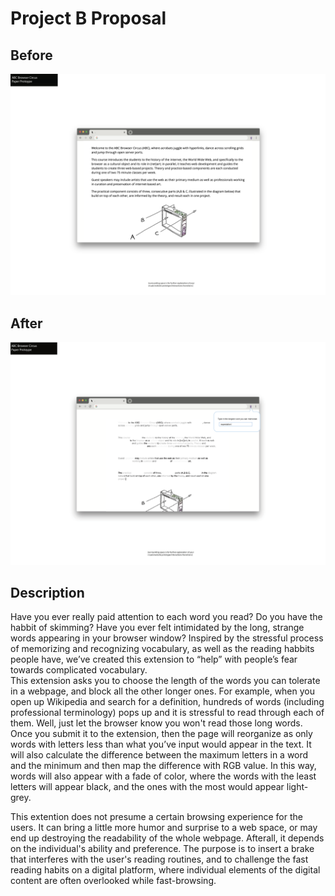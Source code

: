 # Project B Proposal

## Before
![image](before.png)
## After
![image](after.png)

## Description
Have you ever really paid attention to each word you read? Do you have the habbit of skimming? Have you ever felt intimidated by the long, strange words appearing in your browser window? Inspired by the stressful process of memorizing and recognizing vocabulary, as well as the reading habbits people have, we’ve created this extension to “help” with people’s fear towards complicated vocabulary.
<br/>
This extension asks you to choose the length of the words you can tolerate in a webpage, and block all the other longer ones. For example, when you open up Wikipedia and search for a definition, hundreds of words (including professional terminology) pops up and it is stressful to read through each of them. Well, just let the browser know you won't read those long words. Once you submit it to the extension, then the page will reorganize as only words with letters less than what you’ve input would appear in the text. It will also calculate the difference between the maximum letters in a word and the minimum and then map the difference with RGB value. In this way, words will also appear with a fade of color, where the words with the least letters will appear black, and the ones with the most would appear light-grey.

This extention does not presume a certain browsing experience for the users. It can bring a little more humor and surprise to a web space, or may end up destroying the readability of the whole webpage. Afterall, it depends on the individual's ability and preference. The purpose is to insert a brake that interferes with the user's reading routines, and to challenge the fast reading habits on a digital platform, where individual elements of the digital content are often overlooked while fast-browsing.
